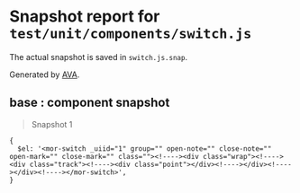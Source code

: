 # Snapshot report for `test/unit/components/switch.js`

The actual snapshot is saved in `switch.js.snap`.

Generated by [AVA](https://ava.li).

## base : component snapshot

> Snapshot 1

    {
      $el: '<mor-switch _uiid="1" group="" open-note="" close-note="" open-mark="" close-mark="" class=""><!----><div class="wrap"><!----><div class="track"><!----><div class="point"></div><!----></div><!----></div><!----></mor-switch>',
    }
